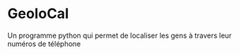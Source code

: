 # GeoloCal
Un programme python qui permet de localiser les gens à travers leur numéros de téléphone
